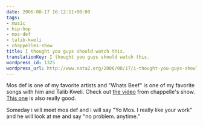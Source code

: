 ```yaml
---
date: 2006-08-17 16:12:11+00:00
tags:
- music
- hip-hop
- mos-def
- talib-kweli
- chappelles-show
title: I thought you guys should watch this.
translationKey: I thought you guys should watch this.
wordpress_id: 1325
wordpress_url: http://www.nata2.org/2006/08/17/i-thought-you-guys-should-watch-this/
---
```


<p>Mos def is one of my favorite artists and "Whats Beef" is one of my favorite songs with him and Talib Kweli.  Check out <a href="http://youtube.com/watch?v=9tFEj1OeqN0">the video</a> from chappelle's show.   <a href="http://www.youtube.com/watch?v=vCzreC2g3-8">This one</a> is also really good.</p>
<p>Someday i will meet mos def and i will say  "Yo Mos. I really like your work" and he will look at me and say "no problem. anytime."
</p>